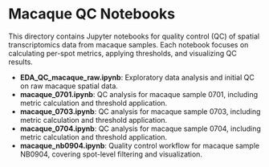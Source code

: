 # Macaque QC Notebooks

This directory contains Jupyter notebooks for quality control (QC) of spatial transcriptomics data from macaque samples. Each notebook focuses on calculating per-spot metrics, applying thresholds, and visualizing QC results.

- **EDA_QC_macaque_raw.ipynb**: Exploratory data analysis and initial QC on raw macaque spatial data.
- **macaque_0701.ipynb**: QC analysis for macaque sample 0701, including metric calculation and threshold application.
- **macaque_0703.ipynb**: QC analysis for macaque sample 0703, including metric calculation and threshold application.
- **macaque_0704.ipynb**: QC analysis for macaque sample 0704, including metric calculation and threshold application.
- **macaque_nb0904.ipynb**: Quality control workflow for macaque sample NB0904, covering spot-level filtering and visualization.
